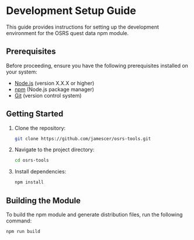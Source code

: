 # Development Setup Guide

This guide provides instructions for setting up the development environment for the OSRS quest data npm module.

## Prerequisites

Before proceeding, ensure you have the following prerequisites installed on your system:

- [Node.js](https://nodejs.org/) (version X.X.X or higher)
- [npm](https://www.npmjs.com/) (Node.js package manager)
- [Git](https://git-scm.com/) (version control system)

## Getting Started

1. Clone the repository:

    ```bash
    git clone https://github.com/jamescer/osrs-tools.git
    ```

2. Navigate to the project directory:

    ```bash
    cd osrs-tools
    ```

3. Install dependencies:

    ```bash
    npm install
    ```

## Building the Module

To build the npm module and generate distribution files, run the following command:

```bash
npm run build
```